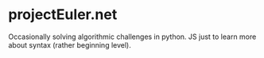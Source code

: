 # projectEuler.net


Occasionally solving  algorithmic challenges in python.
JS just to learn more about syntax (rather beginning level).
